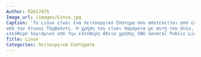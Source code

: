 ```yaml
---
Author: Π2017075
Image_url: /images/Linux.jpg
Caption: 'Τo Linux είναι ένα Λειτουργικό Σύστημα που αποτελείται από ελεύθερο λογισμικό. Η πρώτη του έκδοση ήταν το 1991 και δημιουργήθηκε
από τον Λίνους Τόρβαλντς. Η χρήση του είναι παρόμοια με αυτή του Unix, αλλά όλος ο πηγαίος κώδικας του έχει γραφτεί από την αρχή ως
ελεύθερο λογισμικό υπό την ελεύθερη άδεια χρήσης GNU General Public License. Μπορεί, επίσης, να λειτουργήσει και να εγκατασταθεί σε  μεγάλα υπολογιστικά συστήματα και υπερυπολογιστές μέχρι και σε κινητά τηλέφωνα.'
Title: Linux
Categories: Λειτουργικά Συστήματα
---
```

